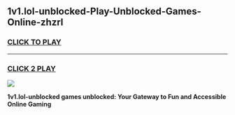 
## 1v1.lol-unblocked-Play-Unblocked-Games-Online-zhzrl
<h3>
<a href="https://premium76.site?title=1v1.lol-unblocked&ref=25A">CLICK TO PLAY</a></h3>
<hr>

<h3>
<a href="https://premium76.site?title=1v1.lol-unblocked&ref=25A">CLICK 2 PLAY</a>
  
</h3>

<a href="https://premium76.site?title=1v1.lol-unblocked&ref=25A"><img src="https://clearcache.store/games.png"></a>


**1v1.lol-unblocked games unblocked: Your Gateway to Fun and Accessible Online Gaming**
